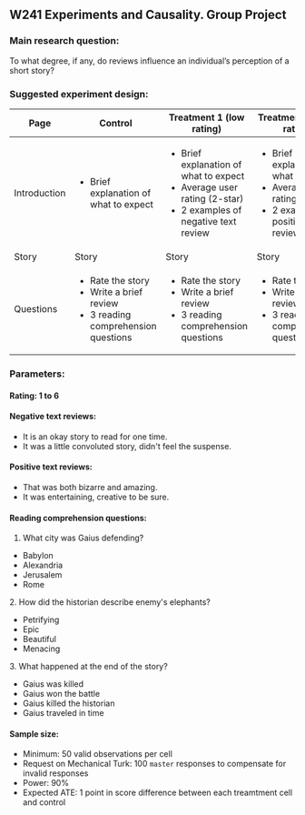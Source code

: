 ## W241 Experiments and Causality. Group Project

### Main research question:

To what degree, if any, do reviews influence an individual’s perception of a short story?


### Suggested experiment design:


| Page         | Control                               | Treatment 1 (low rating)              | Treatment 2 (high rating)             |
|--------------|---------------------------------------|---------------------------------------|---------------------------------------|
| Introduction | <ul><li>Brief explanation of what to expect</li></ul> | <ul><li>Brief explanation of what to expect</li><li>Average user rating (2-star)</li><li>2 examples of negative text review</li></ul> | <ul><li>Brief explanation of what to expect</li><li>Average user rating (5-star)</li><li>2 examples of positive text review</li></ul> |
| Story        | Story | Story | Story |
| Questions    | <ul><li>Rate the story</li><li>Write a brief review</li><li>3 reading comprehension questions</li></ul>| <ul><li>Rate the story</li><li>Write a brief review</li><li>3 reading comprehension questions</li></ul> | <ul><li>Rate the story</li><li>Write a brief review</li><li>3 reading comprehension questions</li></ul> |


### Parameters:

#### Rating: 1 to 6

#### Negative text reviews:

 <ul><li>It is an okay story to read for one time. </li><li>It was a little convoluted story, didn't feel the suspense. </li></ul>

#### Positive text reviews:

<ul><li>That was both bizarre and amazing. </li><li>It was entertaining, creative to be sure. </li></ul>

#### Reading comprehension questions:

  1. What city was Gaius defending?
 <ul><li>Babylon</li><li>Alexandria</li><li>Jerusalem</li><li>Rome</li></ul>
  2. How did the historian describe enemy's elephants?
 <ul><li>Petrifying</li><li>Epic</li><li>Beautiful</li><li>Menacing</li></ul>
  3. What happened at the end of the story?
 <ul><li>Gaius was killed</li><li>Gaius won the battle</li><li>Gaius killed the historian</li><li>Gaius traveled in time</li></ul>

#### Sample size:

 - Minimum: 50 valid observations per cell
 - Request on Mechanical Turk: 100 `master` responses to compensate for invalid responses
 - Power: 90%
 - Expected ATE: 1 point in score difference between each treamtment cell and control
